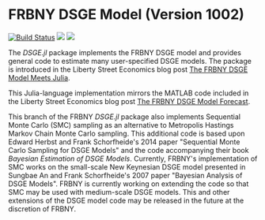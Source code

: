 # FRBNY DSGE Model (Version 1002)
[![Build Status](https://travis-ci.org/FRBNY-DSGE/DSGE.jl.svg)](https://travis-ci.org/FRBNY-DSGE/DSGE.jl)
[![](https://img.shields.io/badge/docs-stable-blue.svg)](https://FRBNY-DSGE.github.io/DSGE.jl/stable)
[![](https://img.shields.io/badge/docs-latest-blue.svg)](https://FRBNY-DSGE.github.io/DSGE.jl/latest)

The *DSGE.jl* package implements the FRBNY DSGE model and provides general code
to estimate many user-specified DSGE models. The package is introduced in the
Liberty Street Economics blog post
[The FRBNY DSGE Model Meets Julia](http://libertystreeteconomics.newyorkfed.org/2015/12/the-frbny-dsge-model-meets-julia.html).

This Julia-language implementation mirrors the MATLAB code
included in the Liberty Street Economics blog post
[The FRBNY DSGE Model Forecast](http://libertystreeteconomics.newyorkfed.org/2015/05/the-frbny-dsge-model-forecast-april-2015.html).

This branch of the FRBNY *DSGE.jl* package also implements Sequential Monte Carlo (SMC) sampling as an alternative to Metropolis Hastings 
Markov Chain Monte Carlo sampling. This additional code is based upon Edward Herbst and Frank Schorfheide's 2014 paper "Sequential Monte Carlo Sampling
for DSGE Models" and the code accompanying their book *Bayesian Estimation of DSGE Models*. Currently, FRBNY's implementation of SMC works on the 
small-scale New Keynesian DSGE model presented in Sungbae An and Frank Schorfheide's 2007 paper "Bayesian Analysis of DSGE Models". FRBNY is 
currently working on extending the code so that SMC may be used with medium-scale DSGE models. This and other extensions of the DSGE model code 
may be released in the future at the discretion of FRBNY.